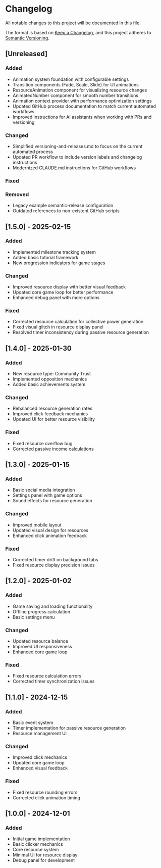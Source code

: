 # Changelog

All notable changes to this project will be documented in this file.

The format is based on [Keep a Changelog](https://keepachangelog.com/en/1.0.0/),
and this project adheres to [Semantic Versioning](https://semver.org/spec/v2.0.0.html).

## [Unreleased]

### Added
- Animation system foundation with configurable settings
- Transition components (Fade, Scale, Slide) for UI animations
- ResourceAnimation component for visualizing resource changes
- AnimatedNumber component for smooth number transitions
- Animation context provider with performance optimization settings
- Updated GitHub process documentation to match current automated workflows
- Improved instructions for AI assistants when working with PRs and versioning

### Changed
- Simplified versioning-and-releases.md to focus on the current automated process
- Updated PR workflow to include version labels and changelog instructions
- Modernized CLAUDE.md instructions for GitHub workflows

### Fixed

### Removed
- Legacy example semantic-release configuration
- Outdated references to non-existent GitHub scripts

## [1.5.0] - 2025-02-15

### Added
- Implemented milestone tracking system
- Added basic tutorial framework
- New progression indicators for game stages

### Changed
- Improved resource display with better visual feedback
- Updated core game loop for better performance
- Enhanced debug panel with more options

### Fixed
- Corrected resource calculation for collective power generation
- Fixed visual glitch in resource display panel
- Resolved timer inconsistency during passive resource generation

## [1.4.0] - 2025-01-30

### Added
- New resource type: Community Trust
- Implemented opposition mechanics
- Added basic achievements system

### Changed
- Rebalanced resource generation rates
- Improved click feedback mechanics
- Updated UI for better resource visibility

### Fixed
- Fixed resource overflow bug
- Corrected passive income calculations

## [1.3.0] - 2025-01-15

### Added
- Basic social media integration
- Settings panel with game options
- Sound effects for resource generation

### Changed
- Improved mobile layout
- Updated visual design for resources
- Enhanced click animation feedback

### Fixed
- Corrected timer drift on background tabs
- Fixed resource display precision issues

## [1.2.0] - 2025-01-02

### Added
- Game saving and loading functionality
- Offline progress calculation
- Basic settings menu

### Changed
- Updated resource balance
- Improved UI responsiveness
- Enhanced core game loop

### Fixed
- Fixed resource calculation errors
- Corrected timer synchronization issues

## [1.1.0] - 2024-12-15

### Added
- Basic event system
- Timer implementation for passive resource generation
- Resource management UI

### Changed
- Improved click mechanics
- Updated core game loop
- Enhanced visual feedback

### Fixed
- Fixed resource rounding errors
- Corrected click animation timing

## [1.0.0] - 2024-12-01

### Added
- Initial game implementation
- Basic clicker mechanics
- Core resource system
- Minimal UI for resource display
- Debug panel for development